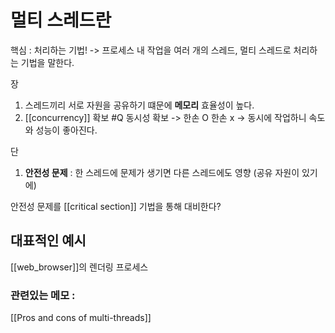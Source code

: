 ---
---

# 멀티 스레드란


핵심 : 처리하는 기법!
-> 프로세스 내 작업을 여러 개의 스레드, 멀티 스레드로 처리하는 기법을 말한다. 

장
1. 스레드끼리 서로 자원을 공유하기 떄문에 **메모리** 효율성이 높다. 
2. [[concurrency]] 확보
#Q 동시성 확보 
-> 한손 O 한손 x -> 동시에 작업하니 속도와 성능이 좋아진다. 


단
1. **안전성 문제** : 한 스레드에 문제가 생기면 다른 스레드에도 영향 (공유 자원이 있기에)

안전성 문제를 [[critical section]] 기법을 통해 대비한다?



## 대표적인 예시 
[[web_browser]]의 렌더링 프로세스



### 관련있는 메모 : 
[[Pros and cons of multi-threads]]


